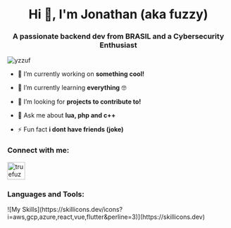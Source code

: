 <h1 align="center">Hi 👋, I'm Jonathan (aka fuzzy)</h1>
<h3 align="center">A passionate backend dev from BRASIL and a Cybersecurity Enthusiast</h3>

<p align="left"> <img src="https://komarev.com/ghpvc/?username=yzzuf&label=Profile%20views&color=0e75b6&style=flat" alt="yzzuf" /> </p>

- 🔭 I’m currently working on **something cool!**

- 🌱 I’m currently learning **everything** 🤓
  
- 🤝 I’m looking for **projects to contribute to!**

- 💬 Ask me about **lua, php and c++**

- ⚡ Fun fact **i dont have friends (joke)**

<h3 align="left">Connect with me:</h3>
<p align="left">
  <img src="https://www.svgrepo.com/show/353655/discord-icon.svg" alt="truefuzzy" width="40" height="40"/>
</p>

<h3 align="left">Languages and Tools:</h3>
![My Skills](https://skillicons.dev/icons?i=aws,gcp,azure,react,vue,flutter&perline=3)](https://skillicons.dev)


